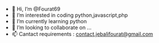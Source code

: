 - 👋 Hi, I’m @Fourat69
- 👀 I’m interested in coding python,javascript,php
- 🌱 I’m currently learning python
- 💞️ I’m looking to collaborate on ...
- 📫 Cantact requirements :
   contact.jebalifourat@gmail.com


<!---
Fourat69/Fourat69 is a ✨ special ✨ repository because its `README.md` (this file) appears on your GitHub profile.
You can click the Preview link to take a look at your changes.
--->
